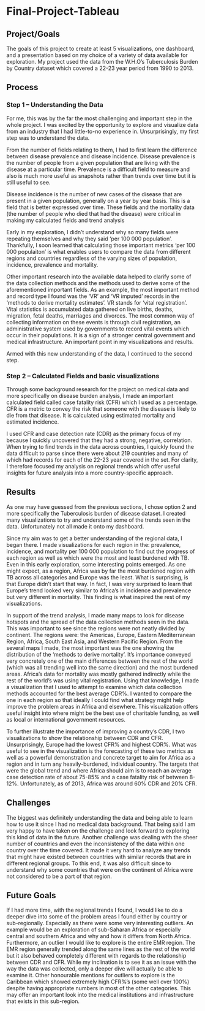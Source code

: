 # Final-Project-Tableau

## Project/Goals
The goals of this project to create at least 5 visualizations, one dashboard, and a presentation based on my choice of a variety of data available for exploration. My project used the data from the W.H.O’s Tuberculosis Burden by Country dataset which covered a 22-23 year period from 1990 to 2013. 


## Process
### Step 1 – Understanding the Data
For me, this was by the far the most challenging and important step in the whole project. I was excited by the opportunity to explore and visualize data from an industry that I had little-to-no experience in. Unsurprisingly, my first step was to understand the data. 

From the number of fields relating to them, I had to first learn the difference between disease prevalence and disease incidence. Disease prevalence is the number of people from a given population that are living with the disease at a particular time. Prevalence is a difficult field to measure and also is much more useful as snapshots rather than trends over time but it is still useful to see.

Disease incidence is the number of new cases of the disease that are present in a given population, generally on a year by year basis. This is a field that is better expressed over time. These fields and the mortality data (the number of people who died that had the disease) were critical in making my calculated fields and trend analysis

Early in my exploration, I didn’t understand why so many fields were repeating themselves and why they said ‘per 100 000 population’. Thankfully, I soon learned that calculating those important metrics ‘per 100 000 populaiton’ is what enables users to compare the data from different regions and countries regardless of the varying sizes of population, incidence, prevalence and mortality.

Other important research into the available data helped to clarify some of the data collection methods and the methods used to derive some of the aforementioned important fields. As an example, the most important method and record type I found was the ‘VR’ and ‘VR imputed’ records in the ‘methods to derive mortality estimates’. VR stands for ‘vital registration’. Vital statistics is accumulated data gathered on live births, deaths, migration, fetal deaths, marriages and divorces. The most common way of collecting information on these events is through civil registration, an administrative system used by governments to record vital events which occur in their populations. It is a sign of a stronger central government and medical infrastructure. An important point in my visualizations and results.

Armed with this new understanding of the data, I continued to the second step. 


### Step 2 – Calculated Fields and basic visualizations
Through some background research for the project on medical data and more specifically on disease burden analysis, I made an important calculated field called case fatality risk (CFR) which I used as a percentage. CFR is a metric to convey the risk that someone with the disease is likely to die from that disease. It is calculated using estimated mortality and estimated incidence.

I used CFR and case detection rate (CDR) as the primary focus of my because I quickly uncovered that they had a strong, negative, correlation. When trying to find trends in the data across countries, I quickly found the data difficult to parse since there were about 219 countries and many of which had records for each of the 22-23 year covered in the set. For clarity, I therefore focused my analysis on regional trends which offer useful insights for future analysis into a more country-specific approach.

## Results
As one may have guessed from the previous sections, I chose option 2 and more specifically the Tuberculosis burden of disease dataset. I created many visualizations to try and understand some of the trends seen in the data. Unfortunately not all made it onto my dashboard.

Since my aim was to get a better understanding of the regional data, I began there. I made visualizations for each region in the: prevalence, incidence, and mortality per 100 000 population to find out the progress of each region as well as which were the most and least burdened with TB. Even in this early exploration, some interesting points emerged. As one might expect, as a region, Africa was by far the most burdened region with TB across all categories and Europe was the least. What is surprising, is that Europe didn’t start that way. In fact, I was very surprised to learn that Europe’s trend looked very similar to Africa’s in incidence and prevalence but very different in mortality. This finding is what inspired the rest of my visualizations.

In support of the trend analysis, I made many maps to look for disease hotspots and the spread of the data collection methods seen in the data. This was important to see since the regions were not neatly divided by continent. The regions were: the Americas, Europe, Eastern Mediterranean Region, Africa, South East Asia, and Western Pacific Region. From the several maps I made, the most important was the one showing the distribution of the ‘methods to derive mortality’. It’s importance conveyed very concretely one of the main differences between the rest of the world (which was all trending well into the same direction) and the most burdened areas. Africa’s data for mortality was mostly gathered indirectly while the rest of the world’s was using vital registration.
Using that knowledge, I made a visualization that I used to attempt to examine which data collection methods accounted for the best average CDR%. I wanted to compare the one in each region so that ideally I could find what strategy might help improve the problem areas in Africa and elsewhere. This visualization offers useful insight into where might be the best use of charitable funding, as well as local or international government resources. 

To further illustrate the importance of improving a country’s CDR, I two visualizations to show the relationship between CDR and CFR. Unsurprisingly, Europe had the lowest CFR% and highest CDR%. What was useful to see in the visualization is the forecasting of these two metrics as well as a powerful demonstration and concrete target to aim for Africa as a region and in turn any heavily-burdened, individual country.  The targets that were the global trend and where Africa should aim is to reach an average case detection rate of about 75-85% and a case fatality risk of between 8-12%. Unfortunately, as of 2013, Africa was around 60% CDR and 20% CFR.



## Challenges 
The biggest was definitely understanding the data and being able to learn how to use it since I had no medical data background. That being said I am very happy to have taken on the challenge and look forward to exploring this kind of data in the future.
Another challenge was dealing with the sheer number of countries and even the inconsistency of the data within one country over the time covered. It made it very hard to analyze any trends that might have existed between countries with similar records that are in different regional groups. To this end, it was also difficult since to understand why some countries that were on the continent of Africa were not considered to be a part of that region.  



## Future Goals
If I had more time, with the regional trends I found, I would like to do a deeper dive into some of the problem areas I found either by country or sub-regionally. Especially as there were some very interesting outliers. An example would be an exploration of sub-Saharan Africa or especially central and southern Africa and why and how it differs from North Africa. Furthermore, an outlier I would like to explore is the entire EMR region. The EMR region generally trended along the same lines as the rest of the world but it also behaved completely different with regards to the relationship between CDR and CFR. While my inclination is to see it as an issue with the way the data was collected, only a deeper dive will actually be able to examine it. Other honourable mentions for outliers to explore is the Caribbean which showed extremely high CFR%’s (some well over 100%) despite having appropriate numbers in most of the other categories. This may offer an important look into the medical institutions and infrastructure that exists in this sub-region.

